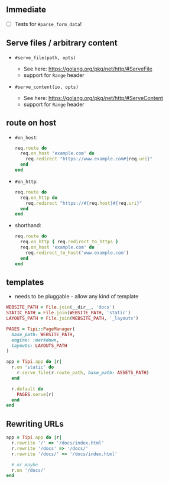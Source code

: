 ## Immediate

- [ ] Tests for `#parse_form_data`!

## Serve files / arbitrary content

- `#serve_file(path, opts)`
  - See here: https://golang.org/pkg/net/http/#ServeFile
  - support for `Range` header

- `#serve_content(io, opts)`
  - See here: https://golang.org/pkg/net/http/#ServeContent
  - support for `Range` header

## route on host

- `#on_host`:

  ```ruby
  req.route do
    req.on_host 'example.com' do
      req.redirect "https://www.example.com#{req.uri}"
    end
  end
  ```

- `#on_http`:

  ```ruby
  req.route do
    req.on_http do
      req.redirect "https://#{req.host}#{req.uri}"
    end
  end
  ```

- shorthand:

  ```ruby
  req.route do
    req.on_http { req.redirect_to_https }
    req.on_host 'example.com' do
      req.redirect_to_host('www.example.com')
    end
  end
  ```

## templates

- needs to be pluggable - allow any kind of template

```ruby
WEBSITE_PATH = File.join(__dir__, 'docs')
STATIC_PATH = File.join(WEBSITE_PATH, 'static')
LAYOUTS_PATH = File.join(WEBSITE_PATH, '_layouts')

PAGES = Tipi::PageManager(
  base_path: WEBSITE_PATH,
  engine: :markdown,
  layouts: LAYOUTS_PATH
)

app = Tipi.app do |r|
  r.on 'static' do
    r.serve_file(r.route_path, base_path: ASSETS_PATH)
  end

  r.default do
    PAGES.serve(r)
  end
end
```

## Rewriting URLs

```ruby
app = Tipi.app do |r|
  r.rewrite '/' => '/docs/index.html'
  r.rewrite '/docs' => '/docs/'
  r.rewrite '/docs/' => '/docs/index.html'

  # or maybe
  r.on '/docs/'
end
```